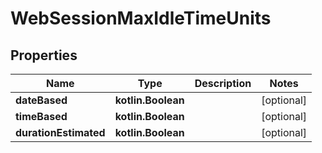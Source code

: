 
# WebSessionMaxIdleTimeUnits

## Properties
Name | Type | Description | Notes
------------ | ------------- | ------------- | -------------
**dateBased** | **kotlin.Boolean** |  |  [optional]
**timeBased** | **kotlin.Boolean** |  |  [optional]
**durationEstimated** | **kotlin.Boolean** |  |  [optional]



